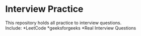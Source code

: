 # Interview Practice
This repository holds all practice to interview questions. <br  >
Include:
*LeetCode
*geeksforgeeks
*Real Interview Questions
